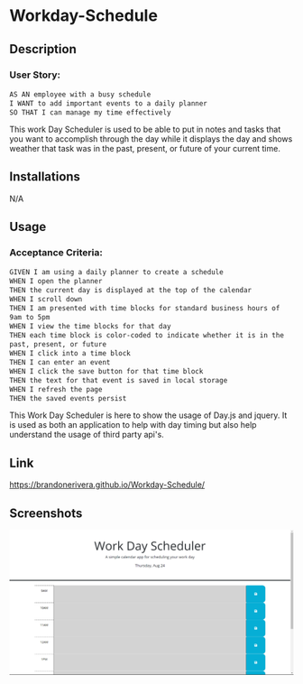 # Workday-Schedule

## Description

### User Story: 
```
AS AN employee with a busy schedule
I WANT to add important events to a daily planner
SO THAT I can manage my time effectively
```
This work Day Scheduler is used to be able to put in notes and tasks that you want to accomplish through the day while it displays the day and shows weather that task was in the past, present, or future of your current time.

## Installations
N/A

## Usage

### Acceptance Criteria:
```
GIVEN I am using a daily planner to create a schedule
WHEN I open the planner
THEN the current day is displayed at the top of the calendar
WHEN I scroll down
THEN I am presented with time blocks for standard business hours of 9am to 5pm
WHEN I view the time blocks for that day
THEN each time block is color-coded to indicate whether it is in the past, present, or future
WHEN I click into a time block
THEN I can enter an event
WHEN I click the save button for that time block
THEN the text for that event is saved in local storage
WHEN I refresh the page
THEN the saved events persist
```
This Work Day Scheduler is here to show the usage of Day.js and jquery. It is used as both an application to help with day timing but also help understand the usage of third party api's.

## Link
https://brandonerivera.github.io/Workday-Schedule/
## Screenshots
![images](./Screenshot/WorkdayScheduler.png)